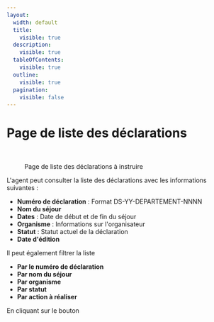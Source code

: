 ```yaml
---
layout:
  width: default
  title:
    visible: true
  description:
    visible: true
  tableOfContents:
    visible: true
  outline:
    visible: true
  pagination:
    visible: false
---
```


# Page de liste des déclarations

<figure><img src="../../.gitbook/assets/Capture d’écran 2025-07-05 à 19.09.29.png" alt=""><figcaption><p>Page de liste des déclarations à instruire</p></figcaption></figure>

L'agent peut consulter la liste des déclarations avec les informations suivantes :

* **Numéro de déclaration** : Format DS-YY-DEPARTEMENT-NNNN
* **Nom du séjour**
* **Dates** : Date de début et de fin du séjour
* **Organisme** : Informations sur l'organisateur
* **Statut** : Statut actuel de la déclaration
* **Date d'édition**

Il peut également filtrer la liste&#x20;

* **Par le numéro de déclaration**
* **Par nom du séjour**
* **Par organisme**
* **Par statut**
* **Par action à réaliser**



En cliquant sur le bouton&#x20;
